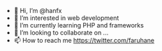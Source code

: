 - 👋 Hi, I’m @hanfx
- 👀 I’m interested in web development
- 🌱 I’m currently learning PHP and frameworks
- 💞️ I’m looking to collaborate on ...
- 📫 How to reach me https://twitter.com/faruhane

<!---
hanfx/hanfx is a ✨ special ✨ repository because its `README.md` (this file) appears on your GitHub profile.
You can click the Preview link to take a look at your changes.
--->
